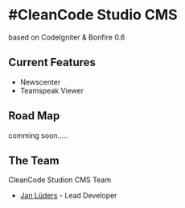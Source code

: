 # #CleanCode Studio CMS

based on CodeIgniter & Bonfire 0.6

## Current Features

- Newscenter
- Teamspeak Viewer

## Road Map

comming soon.....

## The Team

CleanCode Studion CMS Team

- [Jan Lüders](http://janlueders.bugs3.com) - Lead Developer
